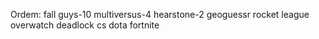 Ordem:
fall guys-10
multiversus-4
hearstone-2
geoguessr
rocket league
overwatch
deadlock
cs
dota
fortnite

